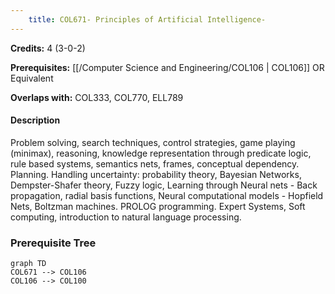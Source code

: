 ```yaml
---
    title: COL671- Principles of Artificial Intelligence-
---
```

**Credits:** 4 (3-0-2)



**Prerequisites:** [[/Computer Science and Engineering/COL106 | COL106]] OR Equivalent

**Overlaps with:** COL333, COL770, ELL789

#### Description 
Problem solving, search techniques, control strategies, game playing (minimax), reasoning, knowledge representation through predicate logic, rule based systems, semantics nets, frames, conceptual dependency. Planning. Handling uncertainty: probability theory, Bayesian Networks, Dempster-Shafer theory, Fuzzy logic, Learning through Neural nets - Back propagation, radial basis functions, Neural computational models - Hopfield Nets, Boltzman machines. PROLOG programming. Expert Systems, Soft computing, introduction to natural language processing.

### Prerequisite Tree

```mermaid
graph TD
COL671 --> COL106
COL106 --> COL100
```